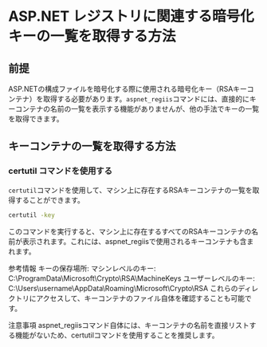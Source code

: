# ASP.NET レジストリに関連する暗号化キーの一覧を取得する方法

## 前提
ASP.NETの構成ファイルを暗号化する際に使用される暗号化キー（RSAキーコンテナ）を取得する必要があります。`aspnet_regiis`コマンドには、直接的にキーコンテナの名前の一覧を表示する機能がありませんが、他の手法でキーの一覧を取得できます。

## キーコンテナの一覧を取得する方法

### certutil コマンドを使用する
`certutil`コマンドを使用して、マシン上に存在するRSAキーコンテナの一覧を取得することができます。

```bash
certutil -key
```

このコマンドを実行すると、マシン上に存在するすべてのRSAキーコンテナの名前が表示されます。これには、aspnet_regiisで使用されるキーコンテナも含まれます。

参考情報
キーの保存場所:
マシンレベルのキー: C:\ProgramData\Microsoft\Crypto\RSA\MachineKeys
ユーザーレベルのキー: C:\Users\username\AppData\Roaming\Microsoft\Crypto\RSA
これらのディレクトリにアクセスして、キーコンテナのファイル自体を確認することも可能です。

注意事項
aspnet_regiisコマンド自体には、キーコンテナの名前を直接リストする機能がないため、certutilコマンドを使用することを推奨します。

